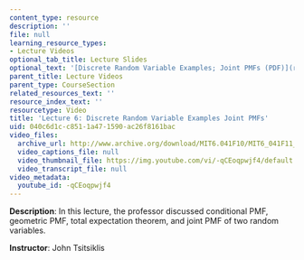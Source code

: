 ```yaml
---
content_type: resource
description: ''
file: null
learning_resource_types:
- Lecture Videos
optional_tab_title: Lecture Slides
optional_text: '[Discrete Random Variable Examples; Joint PMFs (PDF)](resources/mit6_041scf13_l06)'
parent_title: Lecture Videos
parent_type: CourseSection
related_resources_text: ''
resource_index_text: ''
resourcetype: Video
title: 'Lecture 6: Discrete Random Variable Examples Joint PMFs'
uid: 040c6d1c-c851-1a47-1590-ac26f8161bac
video_files:
  archive_url: http://www.archive.org/download/MIT6.041F10/MIT6_041F11_lec06_300k.mp4
  video_captions_file: null
  video_thumbnail_file: https://img.youtube.com/vi/-qCEoqpwjf4/default.jpg
  video_transcript_file: null
video_metadata:
  youtube_id: -qCEoqpwjf4
---
```


**Description**: In this lecture, the professor discussed conditional PMF, geometric PMF, total expectation theorem, and joint PMF of two random variables.

**Instructor**: John Tsitsiklis